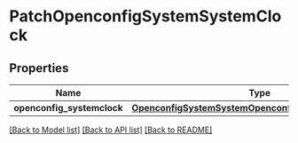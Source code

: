 # PatchOpenconfigSystemSystemClock

## Properties
Name | Type | Description | Notes
------------ | ------------- | ------------- | -------------
**openconfig_systemclock** | [**OpenconfigSystemSystemOpenconfigsystemsystemClock**](OpenconfigSystemSystemOpenconfigsystemsystemClock.md) |  | [optional] 

[[Back to Model list]](../README.md#documentation-for-models) [[Back to API list]](../README.md#documentation-for-api-endpoints) [[Back to README]](../README.md)


